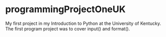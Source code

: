 # programmingProjectOneUK
My first project in my Introduction to Python at the University of Kentucky.
The first program project was to cover input() and format(). 
